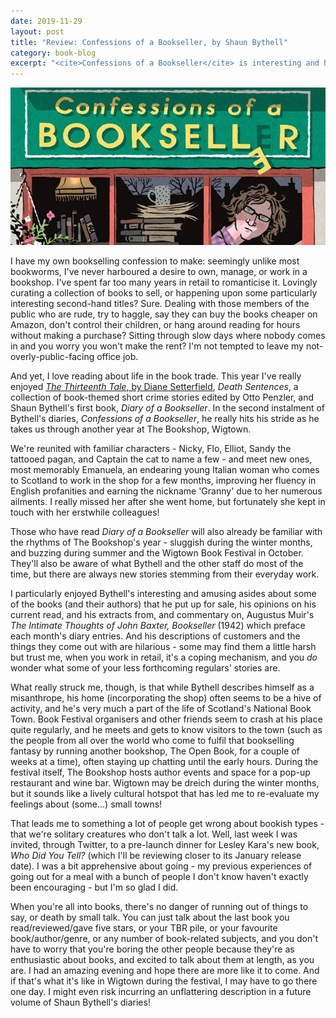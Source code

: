 ```yaml
---
date: 2019-11-29
layout: post
title: "Review: Confessions of a Bookseller, by Shaun Bythell"
category: book-blog
excerpt: "<cite>Confessions of a Bookseller</cite> is interesting and humorous, and shows that bibliophiles aren't necessarily a solitary bunch."
---
```


![Confessions of a Bookseller](/images/confessions-of-a-bookseller.jpg)

I have my own bookselling confession to make: seemingly unlike most bookworms, I've never harboured a desire to own, manage, or work in a bookshop. I've spent far too many years in retail to romanticise it. Lovingly curating a collection of books to sell, or happening upon some particularly interesting second-hand titles? Sure. Dealing with those members of the public who are rude, try to haggle, say they can buy the books cheaper on Amazon, don't control their children, or hang around reading for hours without making a purchase? Sitting through slow days where nobody comes in and you worry you won't make the rent? I'm not tempted to leave my not-overly-public-facing office job.

And yet, I love reading about life in the book trade. This year I've really enjoyed [<cite>The Thirteenth Tale</cite>, by Diane Setterfield](/book-blog/2019/04/07/the-thirteenth-tale-by-diane-setterfield/), <cite>Death Sentences</cite>, a collection of book-themed short crime stories edited by Otto Penzler, and Shaun Bythell's first book, <cite>Diary of a Bookseller</cite>. In the second instalment of Bythell's diaries, <cite>Confessions of a Bookseller</cite>, he really hits his stride as he takes us through another year at The Bookshop, Wigtown.

We're reunited with familiar characters - Nicky, Flo, Elliot, Sandy the tattooed pagan, and Captain the cat to name a few - and meet new ones, most memorably Emanuela, an endearing young Italian woman who comes to Scotland to work in the shop for a few months, improving her fluency in English profanities and earning the nickname 'Granny' due to her numerous ailments. I really missed her after she went home, but fortunately she kept in touch with her erstwhile colleagues!

Those who have read <cite>Diary of a Bookseller</cite> will also already be familiar with the rhythms of The Bookshop's year - sluggish during the winter months, and buzzing during summer and the Wigtown Book Festival in October. They'll also be aware of what Bythell and the other staff do most of the time, but there are always new stories stemming from their everyday work.

I particularly enjoyed Bythell's interesting and amusing asides about some of the books (and their authors) that he put up for sale, his opinions on his current read, and his extracts from, and commentary on, Augustus Muir's <cite>The Intimate Thoughts of John Baxter, Bookseller</cite> (1942) which preface each month's diary entries. And his descriptions of customers and the things they come out with are hilarious - some may find them a little harsh but trust me, when you work in retail, it's a coping mechanism, and you *do* wonder what some of your less forthcoming regulars' stories are.

What really struck me, though, is that while Bythell describes himself as a misanthrope, his home (incorporating the shop) often seems to be a hive of activity, and he's very much a part of the life of Scotland's National Book Town. Book Festival organisers and other friends seem to crash at his place quite regularly, and he meets and gets to know visitors to the town (such as the people from all over the world who come to fulfil that bookselling fantasy by running another bookshop, The Open Book, for a couple of weeks at a time), often staying up chatting until the early hours. During the festival itself, The Bookshop hosts author events and space for a pop-up restaurant and wine bar. Wigtown may be dreich during the winter months, but it sounds like a lively cultural hotspot that has led me to re-evaluate my feelings about (some...) small towns!

That leads me to something a lot of people get wrong about bookish types - that we're solitary creatures who don't talk a lot. Well, last week I was invited, through Twitter, to a pre-launch dinner for Lesley Kara's new book, <cite>Who Did You Tell?</cite> (which I'll be reviewing closer to its January release date). I was a bit apprehensive about going - my previous experiences of going out for a meal with a bunch of people I don't know haven't exactly been encouraging - but I'm so glad I did.

When you're all into books, there's no danger of running out of things to say, or death by small talk. You can just talk about the last book you read/reviewed/gave five stars, or your TBR pile, or your favourite book/author/genre, or any number of book-related subjects, and you don't have to worry that you're boring the other people because they're as enthusiastic about books, and excited to talk about them at length, as you are. I had an amazing evening and hope there are more like it to come. And if that's what it's like in Wigtown during the festival, I may have to go there one day. I might even risk incurring an unflattering description in a future volume of Shaun Bythell's diaries!
